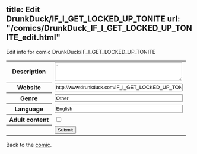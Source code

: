 title: Edit DrunkDuck/IF_I_GET_LOCKED_UP_TONITE
url: "/comics/DrunkDuck_IF_I_GET_LOCKED_UP_TONITE_edit.html"
---
Edit info for comic DrunkDuck/IF_I_GET_LOCKED_UP_TONITE

<form name="comic" action="http://gaepostmail.appspot.com/comic/" method="post">
<table class="comicinfo">
<tr>
<th>Description</th><td><textarea name="description" cols="40" rows="3">-</textarea></td>
</tr>
<tr>
<th>Website</th><td><input type="text" name="url" value="http://www.drunkduck.com/IF_I_GET_LOCKED_UP_TONITE/" size="40"/></td>
</tr>
<tr>
<th>Genre</th><td><input type="text" name="genre" value="Other" size="40"/></td>
</tr>
<tr>
<th>Language</th><td><input type="text" name="language" value="English" size="40"/></td>
</tr>
<tr>
<th>Adult content</th><td><input type="checkbox" name="adult" value="adult" /></td>
</tr>
<tr>
<th></th><td>
<input type="hidden" name="comic" value="DrunkDuck_IF_I_GET_LOCKED_UP_TONITE" />
<input type="submit" name="submit" value="Submit" />
</td>
</tr>
</table>
</form>

Back to the [comic](DrunkDuck_IF_I_GET_LOCKED_UP_TONITE.html).
